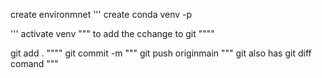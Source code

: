 create environmnet
'''
create conda venv -p

'''
activate venv
"""
to add the cchange to git
""""

git add .
""""
git commit -m
"""
git push originmain
"""
git also has git diff comand
"""
